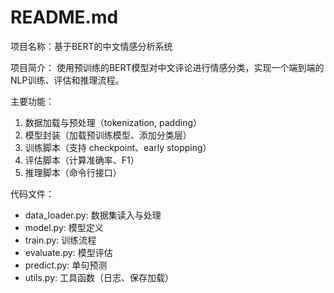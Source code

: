 # README.md

项目名称：基于BERT的中文情感分析系统

项目简介：
使用预训练的BERT模型对中文评论进行情感分类，实现一个端到端的NLP训练、评估和推理流程。

主要功能：
1. 数据加载与预处理（tokenization, padding）
2. 模型封装（加载预训练模型、添加分类层）
3. 训练脚本（支持 checkpoint、early stopping）
4. 评估脚本（计算准确率、F1）
5. 推理脚本（命令行接口）

代码文件：
- data_loader.py: 数据集读入与处理
- model.py: 模型定义
- train.py: 训练流程
- evaluate.py: 模型评估
- predict.py: 单句预测
- utils.py: 工具函数（日志、保存加载）
